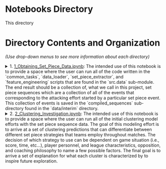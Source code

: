 # Notebooks Directory
This directory 

# Directory Contents and Organization
*(Use drop-down menus to see more information about each directory)*
<details>
<summary>1. <a href="https://github.com/gosebastian12/Set_Piece_Strategy/blob/main/notebooks/1_Obtaining_Set_Piece_Data.ipynb">1_Obtaining_Set_Piece_Data.ipynb</a>: The intended use of this notebook is to provide a space where the user can run all of the code written in the `common_tasks`, `data_loader`, `set_piece_extractor`, and `feature_engineering` scripts that are found in the `src.data` sub-module. The end result should be a collection of, what we call in this project, set piece sequences which are a collection of all of the events that corresponding to the attacking effort started by a particular set piece event. This collection of events is saved in the `compiled_sequences` sub-directory found in the `data/interim` directory.</summary>
</details>

<details>
<summary>2. <a href="https://github.com/gosebastian12/Set_Piece_Strategy/blob/main/notebooks/2_Clustering_Investigation.ipynb">2_Clustering_Investigation.ipynb</a>: The intended use of this notebook is to provide a space where the user can run all of the initial clustering model efforts with the set piece sequence data. The goal of this modeling effort is to arrive at a set of clustering predictions that can differentiate between different set piece strategies that teams employ throughout matches. The decision of which strategy to use can be dependent on game situation (i.e., score, time, etc...), player personnel, and league characteristics, opposition, and coaching philosophy to name a few possible factors. The final goal is to arrive a set of explanation for what each cluster is characterized by to inspire future exploration.</summary>
</details>
